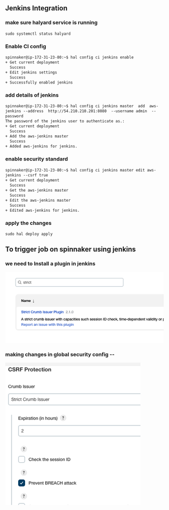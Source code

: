## Jenkins Integration 

### make sure halyard service is running 

```
sudo systemctl status halyard
```

### Enable CI config

```
spinnaker@ip-172-31-23-80:~$ hal config ci jenkins enable 
+ Get current deployment
  Success
+ Edit jenkins settings
  Success
+ Successfully enabled jenkins

```

### add details of jenkins 

```
spinnaker@ip-172-31-23-80:~$ hal config ci jenkins master  add  aws-jenkins --address  http://54.210.210.201:8080  --username admin  --password
The password of the jenkins user to authenticate as.: 
+ Get current deployment
  Success
+ Add the aws-jenkins master
  Success
+ Added aws-jenkins for jenkins.
```

###  enable security standard 

```
spinnaker@ip-172-31-23-80:~$ hal config ci jenkins master edit aws-jenkins --csrf true 
+ Get current deployment
  Success
+ Get the aws-jenkins master
  Success
+ Edit the aws-jenkins master
  Success
+ Edited aws-jenkins for jenkins.
```

### apply the changes 

```
sudo hal deploy apply 
```


## To trigger job on spinnaker using jenkins 

### we need to Install a plugin in jenkins 

<img src="plugin.png">

### making changes in global security config -- 

<img src="global.png">



